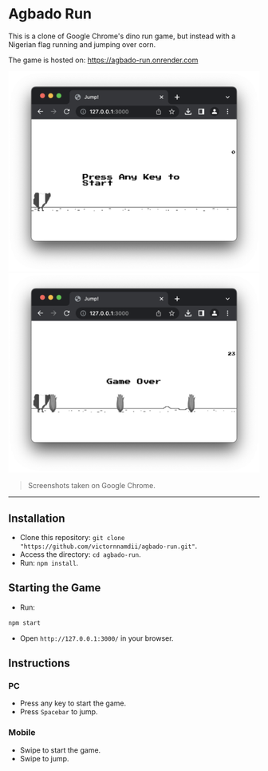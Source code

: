 # Agbado Run

This is a clone of Google Chrome's dino run game, but instead with a Nigerian flag running and jumping over corn.

The game is hosted on: https://agbado-run.onrender.com

![alt text](https://github.com/victornnamdii/agbado-run/blob/main/_images/image1.png?raw=true)
![alt text](https://github.com/victornnamdii/agbado-run/blob/main/_images/image2.png?raw=true)
> Screenshots taken on Google Chrome.
- - - -

## Installation

* Clone this repository: `git clone "https://github.com/victornnamdii/agbado-run.git"`.
* Access the directory: `cd agbado-run`.
* Run: `npm install`.

## Starting the Game

* Run:

```bash
npm start
```

* Open `http://127.0.0.1:3000/` in your browser.

## Instructions

### PC

* Press any key to start the game.
* Press `Spacebar` to jump.

### Mobile

* Swipe to start the game.
* Swipe to jump.
